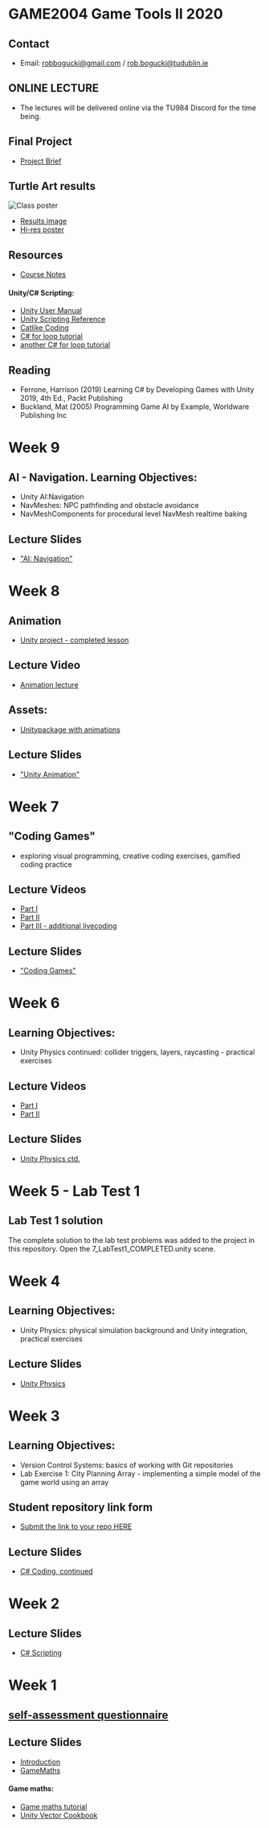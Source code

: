 # GAME2004 Game Tools II 2020

## Contact
* Email: robbogucki@gmail.com / rob.bogucki@tudublin.ie

## ONLINE LECTURE
- The lectures will be delivered online via the TU984 Discord for the time being. 

## Final Project
- [Project Brief](https://drive.google.com/open?id=1-92K9HQPE5HhxVSYHcNwUxniUWW5Kp6v)

## Turtle Art results
![Class poster](Poster.jpg)
- [Results image](PosterResults.jpg)
- [Hi-res poster](Poster.png)

## Resources
- [Course Notes](https://drive.google.com/open?id=1zyDfgHkcRRDofioTPWzugJl4dyVEBFIK)

#### Unity/C# Scripting:
- [Unity User Manual](https://docs.unity3d.com/Manual/index.html)
- [Unity Scripting Reference](https://docs.unity3d.com/ScriptReference/index.html)
- [Catlike Coding](https://catlikecoding.com/unity/tutorials/)
- [C# for loop tutorial](https://www.tutorialsteacher.com/csharp/csharp-for-loop)
- [another C# for loop tutorial](https://www.programiz.com/csharp-programming/for-loop)


## Reading
- Ferrone, Harrison (2019) Learning C# by Developing Games with Unity 2019, 4th Ed., Packt Publishing
- Buckland, Mat (2005) Programming Game AI by Example, Worldware Publishing Inc

# Week 9

## AI - Navigation. Learning Objectives:
- Unity AI:Navigation
- NavMeshes: NPC pathfinding and obstacle avoidance
- NavMeshComponents for procedural level NavMesh realtime baking

## Lecture Slides
- ["AI: Navigation"](https://drive.google.com/open?id=114y3rta3tNDM56ZflBrWaCtF8NUs5Y47)

# Week 8

## Animation
- [Unity project - completed lesson](https://github.com/rob-o-tron/AnimationProject)

## Lecture Video
- [Animation lecture](https://youtu.be/G8s9rnH_8vo)

## Assets:
- [Unitypackage with animations](https://drive.google.com/open?id=1iv6Pa4IT1ZcN2vzWdWCvgVj-gN9F4oAS)

## Lecture Slides
- ["Unity Animation"](https://drive.google.com/open?id=1-nRd-jrOk8Qd9u5goVvcWJiFPHlQDVQS)

# Week 7

## "Coding Games"
- exploring visual programming, creative coding exercises, gamified coding practice

## Lecture Videos
- [Part I](https://youtu.be/SxAr7z800gY)
- [Part II](https://youtu.be/8fdD8Wn8wv8)
- [Part III - additional livecoding](https://youtu.be/XigqdAfVt_M)

## Lecture Slides
- ["Coding Games"](https://drive.google.com/open?id=1Dx9D2oO_037fign4brBK4slYWSZoqCR1)

# Week 6 

## Learning Objectives:
- Unity Physics continued: collider triggers, layers, raycasting - practical exercises

## Lecture Videos
- [Part I](https://youtu.be/Ud9mNRj8zIs)
- [Part II](https://youtu.be/hoCkcMobmf0)

## Lecture Slides
- [Unity Physics ctd.](https://drive.google.com/open?id=11r1gMmTOhBr9vp_ysd6-XZCtjRao4494)

# Week 5 - Lab Test 1

## Lab Test 1 solution
The complete solution to the lab test problems was added to the project in this repository. 
Open the 7_LabTest1_COMPLETED.unity scene.

# Week 4

## Learning Objectives:
- Unity Physics: physical simulation background and Unity integration, practical exercises

## Lecture Slides
- [Unity Physics](https://drive.google.com/open?id=1gM5J7J5QPR5_Cgas2LuNchiCmcLG8n7I)


# Week 3

## Learning Objectives:
- Version Control Systems: basics of working with Git repositories
- Lab Exercise 1: City Planning Array - implementing a simple model of the game world using an array

## Student repository link form
- [Submit the link to your repo HERE](https://drive.google.com/open?id=1sSTz-TfBnZftcxyHBLLwOCG4eU6JbZKoR6maeWltpsk)


## Lecture Slides
- [C# Coding, continued](https://drive.google.com/open?id=1IIwSspA76i0LWBtoFDXmn1pCZH9uv3IK)


# Week 2

## Lecture Slides
- [C# Scripting](https://drive.google.com/open?id=1U8Hf1XGZqcuL0iyY4cU58LnDzW_UJQoW)



# Week 1

## [self-assessment questionnaire](https://drive.google.com/open?id=1f_7INGuk2dMZroEpiSTEPUECVNciBymD6uGfW9hFwIQ)

## Lecture Slides
- [Introduction](https://drive.google.com/open?id=1H5r2TIajiFGySHWjGwVMF5_3CzT-KW5i)
- [GameMaths](https://drive.google.com/open?id=1ipDUtpgziVRhjSyYIHSRbqykOkb99m0l)

#### Game maths:
- [Game maths tutorial](http://www.wildbunny.co.uk/blog/vector-maths-a-primer-for-games-programmers/)
- [Unity Vector Cookbook](https://docs.unity3d.com/Manual/VectorCookbook.html)
